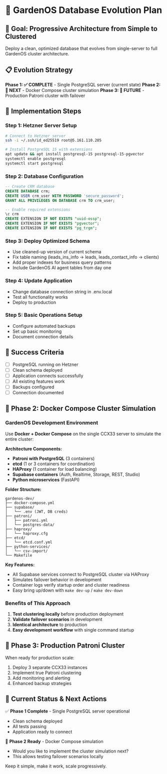 # 🚀 GardenOS Database Evolution Plan

## 🎯 Goal: Progressive Architecture from Simple to Clustered

Deploy a clean, optimized database that evolves from single-server to full GardenOS cluster architecture.

## 📋 Evolution Strategy

**Phase 1: ✅ COMPLETE** - Single PostgreSQL server (current state)
**Phase 2: 🔄 NEXT** - Docker Compose cluster simulation
**Phase 3: 🎯 FUTURE** - Production Patroni cluster with failover

## 🔧 Implementation Steps

### Step 1: Hetzner Server Setup
```bash
# Connect to Hetzner server
ssh -i ~/.ssh/id_ed25519 root@5.161.110.205

# Install PostgreSQL 15 with extensions
apt update && apt install postgresql-15 postgresql-15-pgvector
systemctl enable postgresql
systemctl start postgresql
```

### Step 2: Database Configuration
```sql
-- Create CRM database
CREATE DATABASE crm;
CREATE USER crm_user WITH PASSWORD 'secure_password';
GRANT ALL PRIVILEGES ON DATABASE crm TO crm_user;

-- Enable required extensions
\c crm
CREATE EXTENSION IF NOT EXISTS "uuid-ossp";
CREATE EXTENSION IF NOT EXISTS "pgvector";
CREATE EXTENSION IF NOT EXISTS "pg_trgm";
```

### Step 3: Deploy Optimized Schema
- Use cleaned-up version of current schema
- Fix table naming (leads_ins_info → leads, leads_contact_info → clients)
- Add proper indexes for business query patterns
- Include GardenOS AI agent tables from day one

### Step 4: Update Application
- Change database connection string in .env.local
- Test all functionality works
- Deploy to production

### Step 5: Basic Operations Setup
- Configure automated backups
- Set up basic monitoring
- Document connection details

## 🎯 Success Criteria

- [ ] PostgreSQL running on Hetzner
- [ ] Clean schema deployed
- [ ] Application connects successfully
- [ ] All existing features work
- [ ] Backups configured
- [ ] Connection documented

## 🔄 Phase 2: Docker Compose Cluster Simulation

### GardenOS Development Environment

Use **Docker + Docker Compose** on the single CCX33 server to simulate the entire cluster:

**Architecture Components:**
- **Patroni with PostgreSQL** (3 containers)
- **etcd** (1 or 3 containers for coordination)
- **HAProxy** (1 container for load balancing)
- **Supabase containers** (Auth, Realtime, Storage, REST, Studio)
- **Python microservices** (FastAPI)

**Folder Structure:**
```
gardenos-dev/
├── docker-compose.yml
├── supabase/
│   └── .env (JWT, DB creds)
├── patroni/
│   ├── patroni.yml
│   └── postgres-data/
├── haproxy/
│   └── haproxy.cfg
├── etcd/
│   └── etcd.conf.yml
├── python-services/
│   └── csv-import/
└── Makefile
```

**Key Features:**
- All Supabase services connect to PostgreSQL cluster via HAProxy
- Simulates failover behavior in development
- Container logs verify startup order and cluster readiness
- Easy bring up/down with `make dev-up` / `make dev-down`

### Benefits of This Approach
1. **Test clustering locally** before production deployment
2. **Validate failover scenarios** in development
3. **Identical architecture** to production
4. **Easy development workflow** with single command startup

## 🎯 Phase 3: Production Patroni Cluster

When ready for production scale:
1. Deploy 3 separate CCX33 instances
2. Implement true Patroni clustering
3. Add monitoring and alerting
4. Enhanced backup strategies

## 📝 Current Status & Next Actions

✅ **Phase 1 Complete** - Single PostgreSQL server operational
- Clean schema deployed
- All tests passing
- Application ready to connect

🔄 **Phase 2 Ready** - Docker Compose simulation
- Would you like to implement the cluster simulation next?
- This allows testing failover scenarios locally

Keep it simple, make it work, scale progressively.
